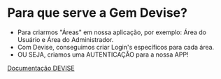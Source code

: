# Para que serve a Gem Devise?
+ Para criarmos "Áreas" em nossa aplicação, por exemplo: Área do Usuário e Área do Administrador.
+ Com Devise, conseguimos criar Login's específicos para cada área.
+ OU SEJA, criamos uma AUTENTICAÇÃO para a nossa APP! 

[Documentação DEVISE](https://github.com/heartcombo/devise)
